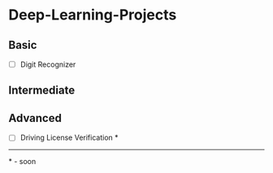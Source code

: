 # Deep-Learning-Projects

## Basic

- [ ] Digit Recognizer

## Intermediate



## Advanced

- [ ] Driving License Verification *

---

\* - soon
